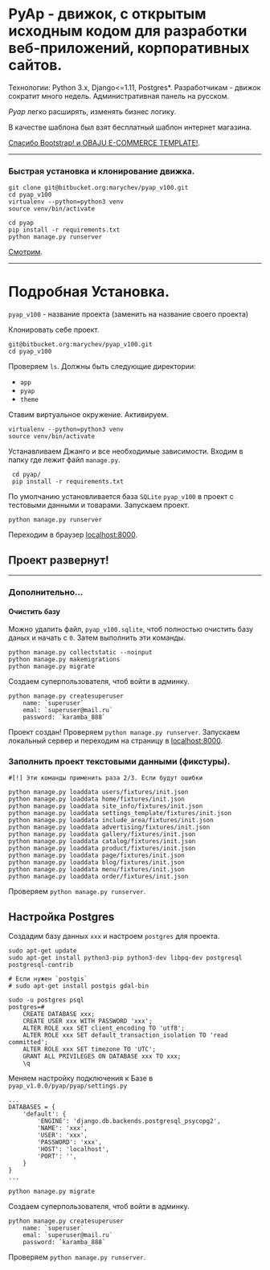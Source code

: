 # PyAp - движок, с открытым исходным кодом для разработки веб-приложений, корпоративных сайтов.

Технологии: Python 3.x, Django<=1.11, Postgres*. 
Разработчикам - движок сократит много недель. 
Административная панель на русском. 

*Pyap* легко расширять, изменять бизнес логику. 

В качестве шаблона был взят бесплатный шаблон интернет магазина.

[Спасибо Bootstrap! и OBAJU E-COMMERCE TEMPLATE!](https://bootstrapious.com/p/obaju-e-commerce-template). 

 
--------------------------------------------------
### Быстрая установка и клонирование движка.

    git clone git@bitbucket.org:marychev/pyap_v100.git    
    cd pyap_v100
    virtualenv --python=python3 venv
    source venv/bin/activate
    
    cd pyap
    pip install -r requirements.txt
    python manage.py runserver 

[Смотрим](http://localhost:8000). 

-------------------------------------------------

# Подробная Установка.

`pyap_v100` - название проекта (заменить на название своего проекта)


Клонировать себе проект.
    
    git@bitbucket.org:marychev/pyap_v100.git
    cd pyap_v100
    
Проверяем `ls`. Должны быть следующие директории: 
- `app`
- `pyap` 
- `theme`



Ставим виртуальное окружение. Активируем.

	virtualenv --python=python3 venv
	source venv/bin/activate


Устанавливаем Джанго и все необходимые зависимости. Входим в папку где лежит файл `manage.py`.
	
	 cd pyap/
	 pip install -r requirements.txt


По умолчанию установливается база `SQLite` `pyap_v100` в проект с тестовыми данными и товарами.
Запускаем проект.
    
    python manage.py runserver
    
Переходим в браузер [localhost:8000](http://localhost:8000). 

## Проект развернут!
---------------------


### Дополнительно...
#### Очистить базу

Можно удалить файл, ``pyap_v100.sqlite``, чтоб полностью очистить базу даных и начать с `0`.
Затем выполнить эти команды.

	python manage.py collectstatic --noinput
	python manage.py makemigrations
	python manage.py migrate
	
Создаем суперпользователя, чтоб войти в админку.	
	
	python manage.py createsuperuser
 		name: `superuser`
 		emal: `superuser@mail.ru`
 		password: `karamba_888`


Проект создан! Проверяем `python manage.py runserver`. 
Запускаем локальный сервер и переходим на страницу в [localhost:8000](http://localhost:8000).  
	

### Заполнить проект текстовыми данными (фикстуры).

 	#[!] Эти команды применить раза 2/3. Если будут ошибки
 	
  	python manage.py loaddata users/fixtures/init.json
  	python manage.py loaddata home/fixtures/init.json
    python manage.py loaddata site_info/fixtures/init.json
    python manage.py loaddata settings_template/fixtures/init.json
    python manage.py loaddata include_area/fixtures/init.json
    python manage.py loaddata advertising/fixtures/init.json
    python manage.py loaddata gallery/fixtures/init.json
    python manage.py loaddata catalog/fixtures/init.json
    python manage.py loaddata product/fixtures/init.json
    python manage.py loaddata page/fixtures/init.json
    python manage.py loaddata blog/fixtures/init.json
    python manage.py loaddata menu/fixtures/init.json
    python manage.py loaddata order/fixtures/init.json
    


Проверяем `python manage.py runserver`.


## Настройка Postgres

Создадим базу данных `xxx` и настроем `postgres` для проекта.

	sudo apt-get update
	sudo apt-get install python3-pip python3-dev libpq-dev postgresql postgresql-contrib 
	
	# Если нужен `postgis`
	# sudo apt-get install postgis gdal-bin	

	sudo -u postgres psql
	postgres=# 
		CREATE DATABASE xxx;
		CREATE USER xxx WITH PASSWORD 'xxx';
		ALTER ROLE xxx SET client_encoding TO 'utf8';
		ALTER ROLE xxx SET default_transaction_isolation TO 'read committed';
		ALTER ROLE xxx SET timezone TO 'UTC';
		GRANT ALL PRIVILEGES ON DATABASE xxx TO xxx;
		\q


Меняем настройку подключения к Базе в `pyap_v1.0.0/pyap/pyap/settings.py`
```
...
DATABASES = {
    'default': {
        'ENGINE': 'django.db.backends.postgresql_psycopg2',
        'NAME': 'xxx',
        'USER': 'xxx',
        'PASSWORD': 'xxx',
        'HOST': 'localhost',
        'PORT': '',
    }
}
...
```
	
	python manage.py migrate


Создаем суперпользователя, чтоб войти в админку.	

	python manage.py createsuperuser
 		name: `superuser`
 		emal: `superuser@mail.ru`
 		password: `karamba_888`

Проверяем `python manage.py runserver`.



